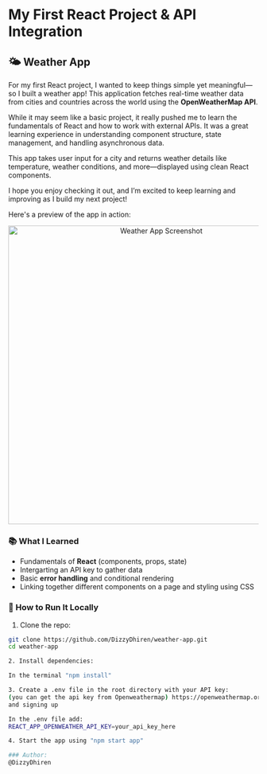# My First React Project & API Integration  
## 🌤️ Weather App  

For my first React project, I wanted to keep things simple yet meaningful—so I built a weather app! This application fetches real-time weather data from cities and countries across the world using the **OpenWeatherMap API**.

While it may seem like a basic project, it really pushed me to learn the fundamentals of React and how to work with external APIs. It was a great learning experience in understanding component structure, state management, and handling asynchronous data.

This app takes user input for a city and returns weather details like temperature, weather conditions, and more—displayed using clean React components.

I hope you enjoy checking it out, and I’m excited to keep learning and improving as I build my next project!

Here's a preview of the app in action:
<p align="center">
  <img src="public/Weather appSS.png" alt="Weather App Screenshot" width="600"/>
</p>

### 📚 What I Learned

- Fundamentals of **React** (components, props, state)
- Intergarting an API key to gather data
- Basic **error handling** and conditional rendering
- Linking together different components on a page and styling using CSS


### 🚀 How to Run It Locally

1. Clone the repo:

```bash
git clone https://github.com/DizzyDhiren/weather-app.git
cd weather-app

2. Install dependencies:

In the terminal "npm install"

3. Create a .env file in the root directory with your API key:
(you can get the api key from Openweathermap) https://openweathermap.org/api
and signing up

In the .env file add:
REACT_APP_OPENWEATHER_API_KEY=your_api_key_here

4. Start the app using "npm start app"

### Author:
@DizzyDhiren
